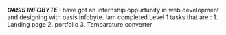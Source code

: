 _________________________________________OASIS INFOBYTE_________________________________________
  I have got an internship oppurtunity in web development and designing with oasis infobyte.
                        Iam completed Level 1 tasks that are :
                            1. Landing page
                            2. portfolio
                            3. Temparature converter
